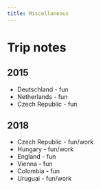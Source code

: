 ```yaml
---
title: Miscellaneous
---
```


# Trip notes

## 2015
- Deutschland - fun
- Netherlands  - fun
- Czech Republic  - fun

## 2018
- Czech Republic - fun/work
- Hungary - fun/work
- England - fun
- Vienna - fun
- Colombia - fun
- Uruguai - fun/work
